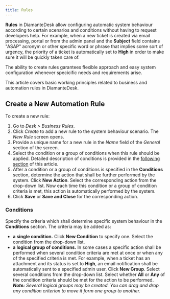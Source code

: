 ```yaml
---
title: Rules
---
```


**Rules** in DiamanteDesk allow configuring automatic system behaviour according to certain scenarios and conditions without having to request developers help. For example, when a new ticket is created via email processing, portal or from the admin panel and the **Subject** field contains "ASAP" acronym or other specific word or phrase that implies some sort of urgency, the priority of a ticket is automatically set to **High** in order to make sure it will be quickly taken care of.

The ability to create rules garantees flexible approach and easy system configuration whenever specicific needs and requirements arise.

This article covers basic working principles related to business and automation rules in DiamanteDesk.

## Create a New Automation Rule

To create a new rule:

1. Go to _Desk > Business Rules_.
2. Click _Create_ to add a new rule to the system behaviour scenario. The _New Rule_ screen opens.
3. Provide a unique name for a new rule in the _Name_ field of the _General_ section of the screen.
4. Select the condition or a group of conditions when this rule should be applied. Detailed description of conditions is provided in the [following section](#conditions) of this article.
5. After a condition or a group of conditions is specified in the **Conditions** section, determine the action that shall be further performed by the system. Click **New Action**. Select the corresponding action from the drop-down list. Now each time this condition or a group of condition criteria is met, this action is automatically performed by the system.
6. Click **Save** or **Save and Close** for the corresponding action.

<a name="conditions"></a>
### Conditions

Specify the criteria which shall determine specific system behaviour in the **Conditions** section. The criteria may be added as:

* **a single condition.** Click **New Condition** to specify one. Select the condition from the drop-down list.
* **a logical group of conditions.** In some cases a specific action shall be performed when several condition criteria are met at once or when any of the specified criteria is met. For example, when a ticket has an attachment and its status is set to **High**, an email notification shall be automatically sent to a specified admin user. Click **New Group**. Select several conditions from the drop-down list. Select whether **All** or **Any** of the condition criteria should be met for the action to be performed. _**Note:** Several logical groups may be created. You can drag and drop any condition criterion to move it form one group to another._
